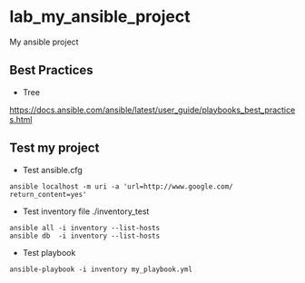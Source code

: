 # lab_my_ansible_project

My ansible project

## Best Practices

* Tree

https://docs.ansible.com/ansible/latest/user_guide/playbooks_best_practices.html

## Test my project


* Test ansible.cfg

```
ansible localhost -m uri -a 'url=http://www.google.com/ return_content=yes'
```

* Test inventory file ./inventory_test

``` shell
ansible all -i inventory --list-hosts 
ansible db  -i inventory --list-hosts
```

* Test playbook

``` shell
ansible-playbook -i inventory my_playbook.yml
```
